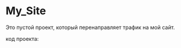 # My_Site

Это пустой проект, который перенаправляет трафик на мой сайт.

код проекта:

<html>
    <head>
        <!-- direct to my sait-->
        <!-- направить на мой сайт-->
        <meta http-equiv="Refresh" content="5; URL=https://gariksukiasyan.ga/">
    </head>
<body>
</body>
</html>
